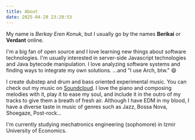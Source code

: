```yaml
---
title: About
date: 2025-04-20 23:29:53
---
```

My name is *Berkay Eren Konuk*, but I usually go by the names **Berikai** or **Verdant** online.

I'm a big fan of open source and I love learning new things about software technologies. I'm usually interested in server-side Javascript technologies and Java bytecode manipulation. I love analyzing software systems and finding ways to integrate my own solutions. ...and "I use Arch, btw." 😄

I create dubstep and drum and bass oriented experimental music. You can check out my music on [Soundcloud](https://soundcloud.com/verdantbass). I love the piano and composing melodies with it, play it to ease my soul, and include it in the outro of my tracks to give them a breath of fresh air. Although I have EDM in my blood, I have a diverse taste in music of genres such as Jazz, Bossa Nova, Shoegaze, Post-rock...

I'm currently studying mechatronics engineering (sophomore) in Izmir University of Economics.